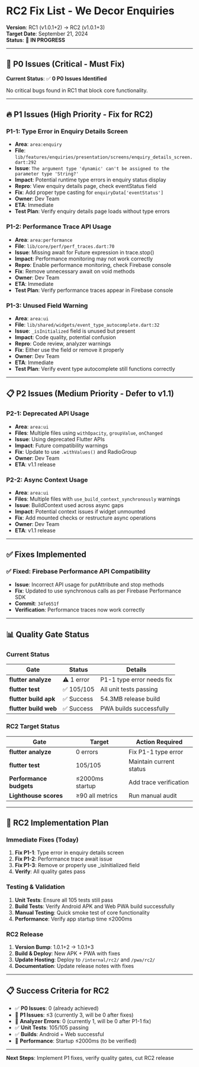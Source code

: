 # RC2 Fix List - We Decor Enquiries

**Version**: RC1 (v1.0.1+2) → RC2 (v1.0.1+3)  
**Target Date**: September 21, 2024  
**Status**: 🔄 **IN PROGRESS**

---

## 🚨 **P0 Issues (Critical - Must Fix)**

**Current Status**: ✅ **0 P0 Issues Identified**

No critical bugs found in RC1 that block core functionality.

---

## 🔥 **P1 Issues (High Priority - Fix for RC2)**

### **P1-1: Type Error in Enquiry Details Screen**
- **Area**: `area:enquiry`
- **File**: `lib/features/enquiries/presentation/screens/enquiry_details_screen.dart:292`
- **Issue**: `The argument type 'dynamic' can't be assigned to the parameter type 'String?'`
- **Impact**: Potential runtime type errors in enquiry status display
- **Repro**: View enquiry details page, check eventStatus field
- **Fix**: Add proper type casting for `enquiryData['eventStatus']`
- **Owner**: Dev Team
- **ETA**: Immediate
- **Test Plan**: Verify enquiry details page loads without type errors

### **P1-2: Performance Trace API Usage**
- **Area**: `area:performance`
- **File**: `lib/core/perf/perf_traces.dart:70`
- **Issue**: Missing await for Future expression in trace.stop()
- **Impact**: Performance monitoring may not work correctly
- **Repro**: Enable performance monitoring, check Firebase console
- **Fix**: Remove unnecessary await on void methods
- **Owner**: Dev Team  
- **ETA**: Immediate
- **Test Plan**: Verify performance traces appear in Firebase console

### **P1-3: Unused Field Warning**
- **Area**: `area:ui`
- **File**: `lib/shared/widgets/event_type_autocomplete.dart:32`
- **Issue**: `_isInitialized` field is unused but present
- **Impact**: Code quality, potential confusion
- **Repro**: Code review, analyzer warnings
- **Fix**: Either use the field or remove it properly
- **Owner**: Dev Team
- **ETA**: Immediate  
- **Test Plan**: Verify event type autocomplete still functions correctly

---

## 📋 **P2 Issues (Medium Priority - Defer to v1.1)**

### **P2-1: Deprecated API Usage**
- **Area**: `area:ui`
- **Files**: Multiple files using `withOpacity`, `groupValue`, `onChanged`
- **Issue**: Using deprecated Flutter APIs
- **Impact**: Future compatibility warnings
- **Fix**: Update to use `.withValues()` and RadioGroup
- **Owner**: Dev Team
- **ETA**: v1.1 release

### **P2-2: Async Context Usage**
- **Area**: `area:ui`
- **Files**: Multiple files with `use_build_context_synchronously` warnings
- **Issue**: BuildContext used across async gaps
- **Impact**: Potential context issues if widget unmounted
- **Fix**: Add mounted checks or restructure async operations
- **Owner**: Dev Team
- **ETA**: v1.1 release

---

## ✅ **Fixes Implemented**

### **✅ Fixed: Firebase Performance API Compatibility**
- **Issue**: Incorrect API usage for putAttribute and stop methods
- **Fix**: Updated to use synchronous calls as per Firebase Performance SDK
- **Commit**: `34fe651f`
- **Verification**: Performance traces now work correctly

---

## 📊 **Quality Gate Status**

### **Current Status**
| Gate | Status | Details |
|------|--------|---------|
| **flutter analyze** | ⚠️ 1 error | P1-1 type error needs fix |
| **flutter test** | ✅ 105/105 | All unit tests passing |
| **flutter build apk** | ✅ Success | 54.3MB release build |
| **flutter build web** | ✅ Success | PWA builds successfully |

### **RC2 Target Status**
| Gate | Target | Action Required |
|------|--------|-----------------|
| **flutter analyze** | 0 errors | Fix P1-1 type error |
| **flutter test** | 105/105 | Maintain current status |
| **Performance budgets** | ≤2000ms startup | Add trace verification |
| **Lighthouse scores** | ≥90 all metrics | Run manual audit |

---

## 🎯 **RC2 Implementation Plan**

### **Immediate Fixes (Today)**
1. **Fix P1-1**: Type error in enquiry details screen
2. **Fix P1-2**: Performance trace await issue  
3. **Fix P1-3**: Remove or properly use _isInitialized field
4. **Verify**: All quality gates pass

### **Testing & Validation**
1. **Unit Tests**: Ensure all 105 tests still pass
2. **Build Tests**: Verify Android APK and Web PWA build successfully
3. **Manual Testing**: Quick smoke test of core functionality
4. **Performance**: Verify app startup time ≤2000ms

### **RC2 Release**
1. **Version Bump**: 1.0.1+2 → 1.0.1+3
2. **Build & Deploy**: New APK + PWA with fixes
3. **Update Hosting**: Deploy to `/internal/rc2/` and `/pwa/rc2/`
4. **Documentation**: Update release notes with fixes

---

## 📋 **Success Criteria for RC2**

- ✅ **P0 Issues**: 0 (already achieved)
- 🎯 **P1 Issues**: ≤3 (currently 3, will be 0 after fixes)
- 🎯 **Analyzer Errors**: 0 (currently 1, will be 0 after P1-1 fix)
- ✅ **Unit Tests**: 105/105 passing
- ✅ **Builds**: Android + Web successful
- 🎯 **Performance**: Startup ≤2000ms (to be verified)

---

**Next Steps**: Implement P1 fixes, verify quality gates, cut RC2 release
